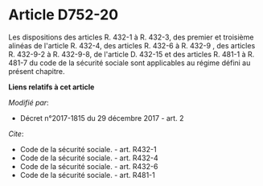 # Article D752-20

Les dispositions des articles R. 432-1 à R. 432-3, des premier et troisième alinéas de l'article R. 432-4, des articles R.
432-6 à R. 432-9 , des articles R. 432-9-2 à R. 432-9-8, de l'article D. 432-15 et des articles R. 481-1 à R. 481-7 du code
de la sécurité sociale sont applicables au régime défini au présent chapitre.

**Liens relatifs à cet article**

_Modifié par_:

  - Décret n°2017-1815 du 29 décembre 2017 - art. 2

_Cite_:

  - Code de la sécurité sociale. - art. R432-1
  - Code de la sécurité sociale. - art. R432-4
  - Code de la sécurité sociale. - art. R432-6
  - Code de la sécurité sociale. - art. R481-1
